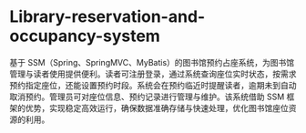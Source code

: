 # Library-reservation-and-occupancy-system
基于 SSM（Spring、SpringMVC、MyBatis）的图书馆预约占座系统，为图书馆管理与读者使用提供便利。读者可注册登录，通过系统查询座位实时状态，按需求预约指定座位，还能设置预约时段。系统会在预约临近时提醒读者，逾期未到自动取消预约。管理员可对座位信息、预约记录进行管理与维护。该系统借助 SSM 框架的优势，实现稳定高效运行，确保数据准确存储与快速处理，优化图书馆座位资源的利用。 
